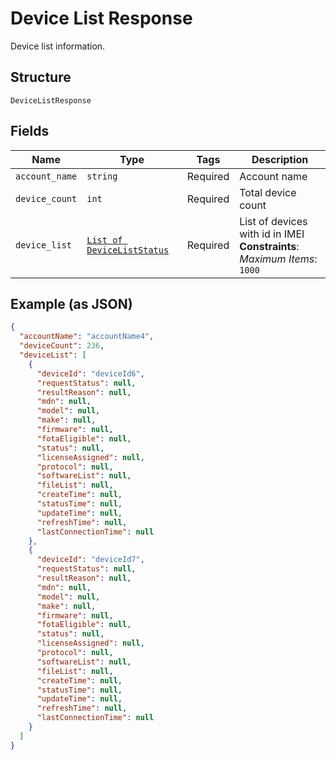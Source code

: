 
# Device List Response

Device list information.

## Structure

`DeviceListResponse`

## Fields

| Name | Type | Tags | Description |
|  --- | --- | --- | --- |
| `account_name` | `string` | Required | Account name |
| `device_count` | `int` | Required | Total device count |
| `device_list` | [`List of DeviceListStatus`](../../doc/models/device-list-status.md) | Required | List of devices with id in IMEI<br>**Constraints**: *Maximum Items*: `1000` |

## Example (as JSON)

```json
{
  "accountName": "accountName4",
  "deviceCount": 236,
  "deviceList": [
    {
      "deviceId": "deviceId6",
      "requestStatus": null,
      "resultReason": null,
      "mdn": null,
      "model": null,
      "make": null,
      "firmware": null,
      "fotaEligible": null,
      "status": null,
      "licenseAssigned": null,
      "protocol": null,
      "softwareList": null,
      "fileList": null,
      "createTime": null,
      "statusTime": null,
      "updateTime": null,
      "refreshTime": null,
      "lastConnectionTime": null
    },
    {
      "deviceId": "deviceId7",
      "requestStatus": null,
      "resultReason": null,
      "mdn": null,
      "model": null,
      "make": null,
      "firmware": null,
      "fotaEligible": null,
      "status": null,
      "licenseAssigned": null,
      "protocol": null,
      "softwareList": null,
      "fileList": null,
      "createTime": null,
      "statusTime": null,
      "updateTime": null,
      "refreshTime": null,
      "lastConnectionTime": null
    }
  ]
}
```

